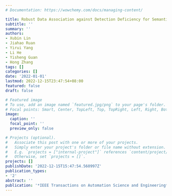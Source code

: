 ```yaml
---
# Documentation: https://wowchemy.com/docs/managing-content/

title: Robust Data Association against Detection Deficiency for Semantic SLAM
subtitle: ''
summary: ''
authors:
- Xubin Lin
- Jiahao Ruan
- Yirui Yang
- Li He
- Yisheng Guan
- Hong Zhang
tags: []
categories: []
date: '2022-01-01'
lastmod: 2022-12-15T23:47:54+08:00
featured: false
draft: false

# Featured image
# To use, add an image named `featured.jpg/png` to your page's folder.
# Focal points: Smart, Center, TopLeft, Top, TopRight, Left, Right, BottomLeft, Bottom, BottomRight.
image:
  caption: ''
  focal_point: ''
  preview_only: false

# Projects (optional).
#   Associate this post with one or more of your projects.
#   Simply enter your project's folder or file name without extension.
#   E.g. `projects = ["internal-project"]` references `content/project/deep-learning/index.md`.
#   Otherwise, set `projects = []`.
projects: []
publishDate: '2022-12-15T15:47:54.560997Z'
publication_types:
- '2'
abstract: ''
publication: '*IEEE Transactions on Automation Science and Engineering*'
---
```

